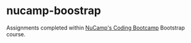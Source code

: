 # nucamp-boostrap

Assignments completed within [NuCamp's Coding Bootcamp](https://www.nucamp.co/home) Bootstrap course.
